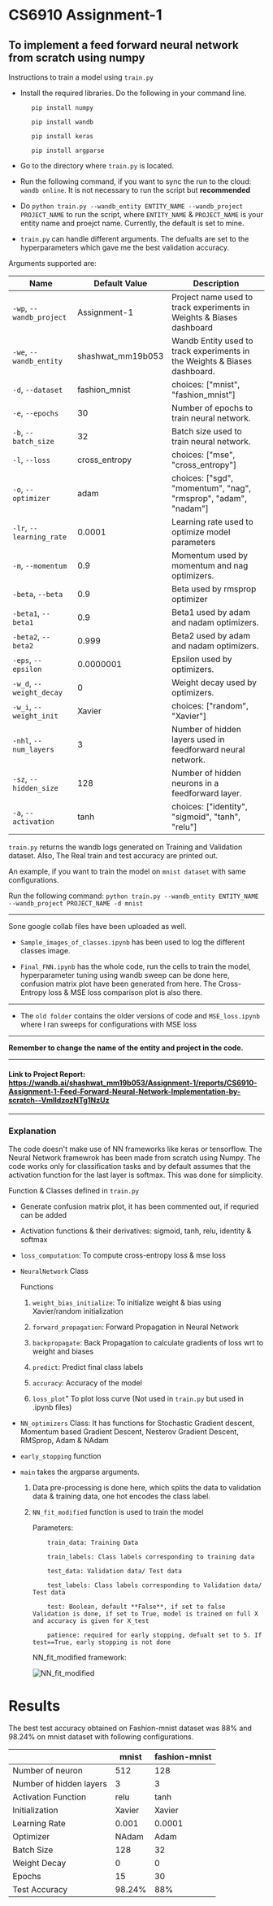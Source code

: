 # CS6910 Assignment-1

## **To implement a feed forward neural network from scratch using numpy**

Instructions to train a model using ```train.py```

- Install the required libraries. Do the following in your command line.
        
         pip install numpy
         
         pip install wandb
         
         pip install keras
         
         pip install argparse
         
- Go to the directory where ```train.py``` is located.

- Run the following command, if you want to sync the run to the cloud: ```wandb online```. It is not necessary to run the script but **recommended**

- Do ```python train.py --wandb_entity ENTITY_NAME --wandb_project PROJECT_NAME``` to run the script, where ```ENTITY_NAME``` & ```PROJECT_NAME``` is your entity name and proejct name. Currently, the default is set to mine.

- ```train.py``` can handle different arguments. The defualts are set to the hyperparameters which gave me the best validation accuracy.
     
 Arguments supported are:
     
| Name | Default Value | Description |
| --- | ------------- | ----------- |
| `-wp`, `--wandb_project` | Assignment-1 | Project name used to track experiments in Weights & Biases dashboard |
| `-we`, `--wandb_entity` | shashwat_mm19b053  | Wandb Entity used to track experiments in the Weights & Biases dashboard. |
| `-d`, `--dataset` | fashion_mnist | choices:  ["mnist", "fashion_mnist"] |
| `-e`, `--epochs` | 30 |  Number of epochs to train neural network.|
| `-b`, `--batch_size` | 32 | Batch size used to train neural network. | 
| `-l`, `--loss` | cross_entropy | choices:  ["mse", "cross_entropy"] |
| `-o`, `--optimizer` | adam | choices:  ["sgd", "momentum", "nag", "rmsprop", "adam", "nadam"] | 
| `-lr`, `--learning_rate` | 0.0001 | Learning rate used to optimize model parameters | 
| `-m`, `--momentum` | 0.9 | Momentum used by momentum and nag optimizers. |
| `-beta`, `--beta` | 0.9 | Beta used by rmsprop optimizer | 
| `-beta1`, `--beta1` | 0.9 | Beta1 used by adam and nadam optimizers. | 
| `-beta2`, `--beta2` | 0.999 | Beta2 used by adam and nadam optimizers. |
| `-eps`, `--epsilon` | 0.0000001 | Epsilon used by optimizers. |
| `-w_d`, `--weight_decay` | 0 | Weight decay used by optimizers. |
| `-w_i`, `--weight_init` | Xavier | choices:  ["random", "Xavier"] | 
| `-nhl`, `--num_layers` | 3 | Number of hidden layers used in feedforward neural network. | 
| `-sz`, `--hidden_size` | 128 | Number of hidden neurons in a feedforward layer. |
| `-a`, `--activation` | tanh | choices:  ["identity", "sigmoid", "tanh", "relu"] |

```train.py``` returns the wandb logs generated on Training and Validation dataset. Also, The Real train and test accuracy are printed out.

An example, if you want to train the model on ```mnist dataset``` with same configurations.

Run the following command: ```python train.py --wandb_entity ENTITY_NAME --wandb_project PROJECT_NAME -d mnist```

--------------------------------

Sone google collab files have been uploaded as well.

- ```Sample_images_of_classes.ipynb``` has been used to log the different classes image.

- ```Final_FNN.ipynb``` has the whole code, run the cells to train the model, hyperparameter tuning using wandb sweep can be done here, confusion matrix plot have been generated from here. The Cross-Entropy loss & MSE loss comparison plot is also there.

---------------------------------

- The ```old folder``` contains the older versions of code and ```MSE_loss.ipynb``` where I ran sweeps for configurations with MSE loss

---------------------------------

**Remember to change the name of the entity and project in the code.**

---------------------------------

#### Link to Project Report: https://wandb.ai/shashwat_mm19b053/Assignment-1/reports/CS6910-Assignment-1-Feed-Forward-Neural-Network-Implementation-by-scratch--VmlldzozNTg1NzUz


---------------------------------

### Explanation

The code doesn't make use of NN frameworks like keras or tensorflow. The Neural Network framewrok has been made from scratch using Numpy. The code works only for classification tasks and by default assumes that the activation function for the last layer is softmax. This was done for simplicity.

Function & Classes defined in ```train.py```

- Generate confusion matrix plot, it has been commented out, if requried can be added

- Activation functions & their derivatives: sigmoid, tanh, relu, identity & softmax

- ```loss_computation```: To compute cross-entropy loss & mse loss

- ```NeuralNetwork``` Class
     
     Functions
     
     1. ```weight_bias_initialize```: To initialize weight & bias using Xavier/random initialization
     
     2. ```forward_propagation```: Forward Propagation in Neural Network  
     
     3. ```backpropagate```: Back Propagation to calculate gradients of loss wrt to weight and biases
     
     4. ```predict```: Predict final class labels
     
     5. ```accuracy```: Accuracy of the model
     
     6. ```loss_plot```" To plot loss curve  (Not used in ```train.py``` but used in .ipynb files)
     
- ```NN_optimizers``` Class: It has functions for Stochastic Gradient descent, Momentum based Gradient Descent, Nesterov Gradient Descent, RMSprop, Adam & NAdam

- ```early_stopping``` function

- ```main``` takes the argparse arguments. 
     
     1. Data pre-processing is done here, which splits the data to validation data & training data, one hot encodes the class label.
     
     2. ```NN_fit_modified``` function is used to train the model
           
           Parameters:
           
                train_data: Training Data
                
                train_labels: Class labels corresponding to training data
                
                test_data: Validation data/ Test data
                
                test_labels: Class labels corresponding to Validation data/ Test data
                
                test: Boolean, default **False**, if set to false Validation is done, if set to True, model is trained on full X and accuracy is given for X_test
                
                patience: required for early stopping, defualt set to 5. If test==True, early stopping is not done
                
        
        NN_fit_modified framework:
        
        ![NN_fit_modified](https://user-images.githubusercontent.com/62668967/226163932-a43af751-676f-4220-8a2b-bc48895d976b.png)

 
# Results

The best test accuracy obtained on Fashion-mnist dataset was 88% and 98.24% on mnist dataset with following configurations.

 | | mnist | fashion-mnist |
 |---------|-------|--------------|
 | Number of neuron | 512 | 128 |
 | Number of hidden layers | 3 | 3 |
 | Activation Function | relu | tanh |
 | Initialization | Xavier | Xavier |
 | Learning Rate | 0.001 | 0.0001 |
 | Optimizer | NAdam | Adam |
 | Batch Size | 128 | 32 |
 | Weight Decay | 0 | 0 |
 | Epochs | 15 | 30 |
 | Test Accuracy | 98.24%| 88% |
     
            
